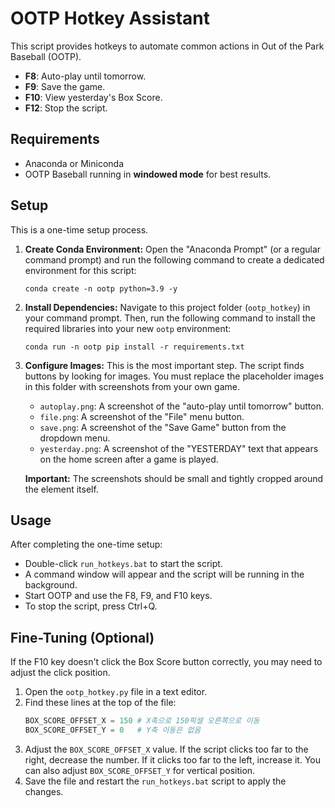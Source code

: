 # OOTP Hotkey Assistant

This script provides hotkeys to automate common actions in Out of the Park Baseball (OOTP).

- **F8**: Auto-play until tomorrow.
- **F9**: Save the game.
- **F10**: View yesterday's Box Score.
- **F12**: Stop the script.

## Requirements

- Anaconda or Miniconda
- OOTP Baseball running in **windowed mode** for best results.

## Setup

This is a one-time setup process.

1.  **Create Conda Environment:**
    Open the "Anaconda Prompt" (or a regular command prompt) and run the following command to create a dedicated environment for this script:
    ```
    conda create -n ootp python=3.9 -y
    ```

2.  **Install Dependencies:**
    Navigate to this project folder (`ootp_hotkey`) in your command prompt. Then, run the following command to install the required libraries into your new `ootp` environment:
    ```
    conda run -n ootp pip install -r requirements.txt
    ```

3.  **Configure Images:**
    This is the most important step. The script finds buttons by looking for images. You must replace the placeholder images in this folder with screenshots from your own game.
    - `autoplay.png`: A screenshot of the "auto-play until tomorrow" button.
    - `file.png`: A screenshot of the "File" menu button.
    - `save.png`: A screenshot of the "Save Game" button from the dropdown menu.
    - `yesterday.png`: A screenshot of the "YESTERDAY" text that appears on the home screen after a game is played.

    **Important:** The screenshots should be small and tightly cropped around the element itself.

## Usage

After completing the one-time setup:

- Double-click `run_hotkeys.bat` to start the script.
- A command window will appear and the script will be running in the background.
- Start OOTP and use the F8, F9, and F10 keys.
- To stop the script, press Ctrl+Q.

## Fine-Tuning (Optional)

If the F10 key doesn't click the Box Score button correctly, you may need to adjust the click position.

1. Open the `ootp_hotkey.py` file in a text editor.
2. Find these lines at the top of the file:
   ```python
   BOX_SCORE_OFFSET_X = 150 # X축으로 150픽셀 오른쪽으로 이동
   BOX_SCORE_OFFSET_Y = 0   # Y축 이동은 없음
   ```
3. Adjust the `BOX_SCORE_OFFSET_X` value. If the script clicks too far to the right, decrease the number. If it clicks too far to the left, increase it. You can also adjust `BOX_SCORE_OFFSET_Y` for vertical position.
4. Save the file and restart the `run_hotkeys.bat` script to apply the changes.